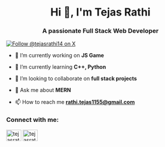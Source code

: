 <h1 align="center">Hi 👋, I'm Tejas Rathi</h1>
<h3 align="center">A passionate Full Stack Web Developer</h3>

<p align="left"> 
  <a href="https://x.com/tejasrathi14" target="blank">
    <img src="https://img.shields.io/twitter/follow/tejasrathi14?logo=twitter&style=for-the-badge" alt="Follow @tejasrathi14 on X" />
  </a> 
</p>

- 🔭 I’m currently working on **JS Game**

- 🌱 I’m currently learning **C++, Python**

- 👯 I’m looking to collaborate on **full stack projects**

- 💬 Ask me about **MERN**

- 📫 How to reach me **rathi.tejas1155@gmail.com**

<h3 align="left">Connect with me:</h3>
<p align="left">
<a href="https://x.com/tejasrathi14" target="blank"><img align="center" src="https://raw.githubusercontent.com/rahuldkjain/github-profile-readme-generator/master/src/images/icons/Social/twitter.svg" alt="tejasrathi14" height="30" width="40" /></a>
<a href="https://instagram.com/tejasrathi_" target="blank"><img align="center" src="https://raw.githubusercontent.com/rahuldkjain/github-profile-readme-generator/master/src/images/icons/Social/instagram.svg" alt="tejasrathi_" height="30" width="40" /></a>
</p>

